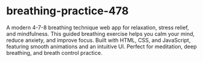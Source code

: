 # breathing-practice-478
A modern 4-7-8 breathing technique web app for relaxation, stress relief, and mindfulness. This guided breathing exercise helps you calm your mind, reduce anxiety, and improve focus. Built with HTML, CSS, and JavaScript, featuring smooth animations and an intuitive UI. Perfect for meditation, deep breathing, and breath control practice.
